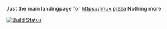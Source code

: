 Just the main landingpage for https://linux.pizza
Nothing more


[![Build Status](https://drone.selea.se/api/badges/jonathan/lp-landingpage/status.svg)](https://drone.selea.se/jonathan/lp-landingpage)